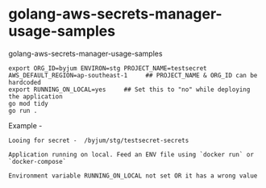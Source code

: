 # golang-aws-secrets-manager-usage-samples
golang-aws-secrets-manager-usage-samples


```
export ORG_ID=byjum ENVIRON=stg PROJECT_NAME=testsecret AWS_DEFAULT_REGION=ap-southeast-1     ## PROJECT_NAME & ORG_ID can be hardcoded
export RUNNING_ON_LOCAL=yes     ## Set this to "no" while deploying the application
go mod tidy
go run .
```

Example - 

```
Looing for secret -  /byjum/stg/testsecret-secrets
```

```
Application running on local. Feed an ENV file using `docker run` or `docker-compose`
```

```
Environment variable RUNNING_ON_LOCAL not set OR it has a wrong value
```
